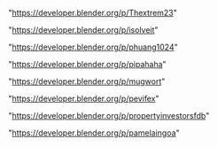 "https://developer.blender.org/p/Thextrem23"

"https://developer.blender.org/p/isolveit"

"https://developer.blender.org/p/phuang1024"

"https://developer.blender.org/p/pipahaha"

"https://developer.blender.org/p/mugwort"

"https://developer.blender.org/p/pevifex"

"https://developer.blender.org/p/propertyinvestorsfdb"

"https://developer.blender.org/p/pamelaingoa"

 
